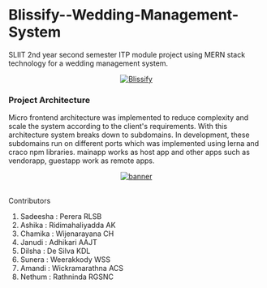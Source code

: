 # Blissify--Wedding-Management-System
SLIIT 2nd year second semester ITP module project using MERN stack technology for a wedding management system.

<p align="center">
<a href="https://ibb.co/q7HjVZs"><img src="https://i.ibb.co/5GQ4w78/Screenshot-2024-05-08-101902.png" alt="Blissify" border="0"></a>
</p>

<h3>Project Architecture</h3>

Micro frontend architecture was implemented to reduce complexity and scale the system according to the client's requirements. With this architecture system breaks down to subdomains. In development, these subdomains run on different ports which was implemented using lerna and craco npm libraries. mainapp works as host app and other apps such as vendorapp, guestapp work as remote apps.

<p align="center">
<a href="https://ibb.co/JdG5BDY"><img src="https://i.ibb.co/sPNym8T/banner.png" alt="banner" border="0"></a><br /><a target='_blank' href='https://imgbb.com/'></a><br /></p>


Contributors

1. Sadeesha : Perera RLSB
1. Ashika : Ridimahaliyadda AK
1. Chamika : Wijenarayana CH
1. Janudi : Adhikari AAJT
1. Dilsha : De Silva KDL
1. Sunera : Weerakkody WSS
1. Amandi : Wickramarathna ACS
1. Nethum : Rathninda RGSNC

